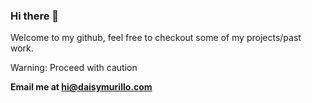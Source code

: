 ### Hi there 👋

Welcome to my github, feel free to checkout some of my projects/past work. 

Warning: Proceed with caution

**Email me at hi@daisymurillo.com** 

<!--
**daisymdev/daisymdev** is a ✨ _special_ ✨ repository because its `README.md` (this file) appears on your GitHub profile.

Here are some ideas to get you started:

- 🔭 I’m currently working on ...
- 🌱 I’m currently learning ...
- 👯 I’m looking to collaborate on ...
- 🤔 I’m looking for help with ...
- 💬 Ask me about ...
- 📫 How to reach me: ...
- 😄 Pronouns: ...
- ⚡ Fun fact: ...
-->
